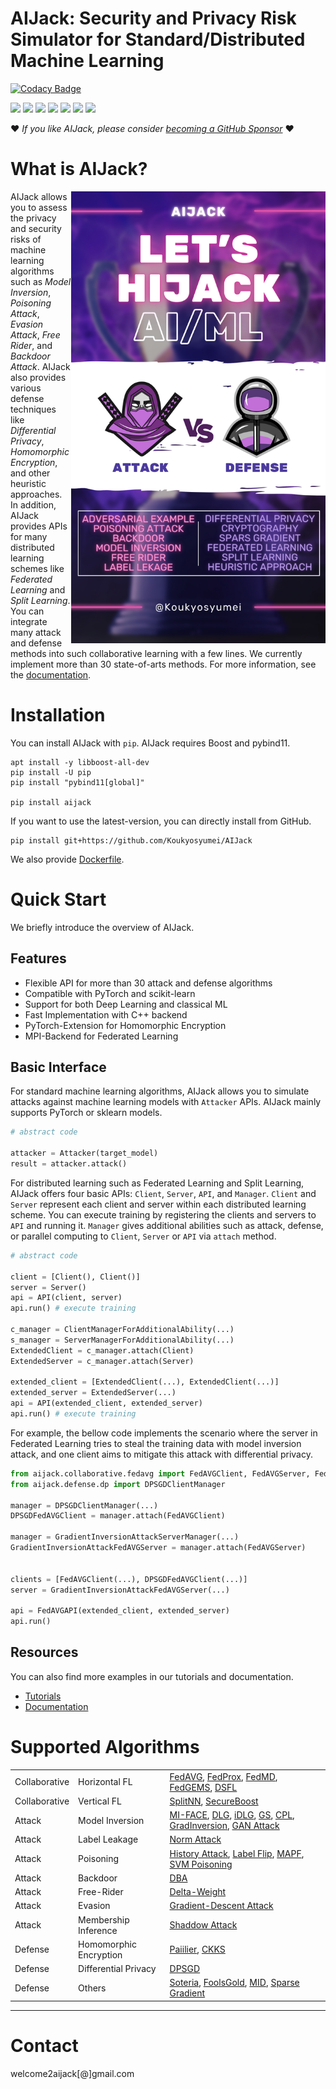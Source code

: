 <!--
  Title: AIJack
  Description: AIJack is a fantastic framework demonstrating the security risks of machine learning and deep learning, such as Model Inversion, poisoning attack, and membership inference attack.
  Author: Hideaki Takahashi
  -->

# AIJack: Security and Privacy Risk Simulator for Standard/Distributed Machine Learning

[![Codacy Badge](https://api.codacy.com/project/badge/Grade/5f2f795f043a46eea2b23c92c8ddc2a2)](https://app.codacy.com/gh/Koukyosyumei/AIJack?utm_source=github.com&utm_medium=referral&utm_content=Koukyosyumei/AIJack&utm_campaign=Badge_Grade_Settings)

<div align="left">
<img src="https://badgen.net/github/stars/Koukyosyumei/AIjack?color=green">
<img src="https://badgen.net/github/forks/Koukyosyumei/AIjack">
<img src="https://badgen.net/github/watchers/Koukyosyumei/AIjack">
<img src="https://img.shields.io/github/commit-activity/m/Koukyosyumei/AIJack">
<img src="https://img.shields.io/github/languages/code-size/Koukyosyumei/AIJack">
<img src="https://img.shields.io/github/languages/count/Koukyosyumei/AIJack">
<img src="https://img.shields.io/github/license/Koukyosyumei/AIJack">
</div>

❤️ <i>If you like AIJack, please consider <a href="https://github.com/sponsors/Koukyosyumei">becoming a GitHub Sponsor</a></i> ❤️

# What is AIJack?

<img src="logo/AIJACK-NEON-LOGO.png" width=407 align="right">

AIJack allows you to assess the privacy and security risks of machine learning algorithms such as *Model Inversion*, *Poisoning Attack*, *Evasion Attack*, *Free Rider*, and *Backdoor Attack*. AIJack also provides various defense techniques like *Differential Privacy*, *Homomorphic Encryption*, and other heuristic approaches. In addition, AIJack provides APIs for many distributed learning schemes like *Federated Learning* and *Split Learning*. You can integrate many attack and defense methods into such collaborative learning with a few lines. We currently implement more than 30 state-of-arts methods. For more information, see the [documentation](https://koukyosyumei.github.io/AIJack/intro.html).

# Installation

You can install AIJack with `pip`. AIJack requires Boost and pybind11.

```
apt install -y libboost-all-dev
pip install -U pip
pip install "pybind11[global]"

pip install aijack
```

If you want to use the latest-version, you can directly install from GitHub.

```
pip install git+https://github.com/Koukyosyumei/AIJack
```

We also provide [Dockerfile](Dockerfile).


# Quick Start

We briefly introduce the overview of AIJack.

## Features

- Flexible API for more than 30 attack and defense algorithms
- Compatible with PyTorch and scikit-learn
- Support for both Deep Learning and classical ML
- Fast Implementation with C++ backend
- PyTorch-Extension for Homomorphic Encryption
- MPI-Backend for Federated Learning

## Basic Interface

For standard machine learning algorithms, AIJack allows you to simulate attacks against machine learning models with `Attacker` APIs. AIJack mainly supports PyTorch or sklearn models.

```Python
# abstract code

attacker = Attacker(target_model)
result = attacker.attack()
```

For distributed learning such as Federated Learning and Split Learning, AIJack offers four basic APIs: `Client`, `Server`, `API`, and `Manager`. `Client` and `Server` represent each client and server within each distributed learning scheme. You can execute training by registering the clients and servers to `API` and running it. `Manager` gives additional abilities such as attack, defense, or parallel computing to `Client`, `Server` or `API` via `attach` method.

```Python
# abstract code

client = [Client(), Client()]
server = Server()
api = API(client, server)
api.run() # execute training

c_manager = ClientManagerForAdditionalAbility(...)
s_manager = ServerManagerForAdditionalAbility(...)
ExtendedClient = c_manager.attach(Client)
ExtendedServer = c_manager.attach(Server)

extended_client = [ExtendedClient(...), ExtendedClient(...)]
extended_server = ExtendedServer(...)
api = API(extended_client, extended_server)
api.run() # execute training
```

For example, the bellow code implements the scenario where the server in Federated Learning tries to steal the training data with model inversion attack, and one client aims to mitigate this attack with differential privacy.

```Python
from aijack.collaborative.fedavg import FedAVGClient, FedAVGServer, FedAVGAPI
from aijack.defense.dp import DPSGDClientManager

manager = DPSGDClientManager(...)
DPSGDFedAVGClient = manager.attach(FedAVGClient)

manager = GradientInversionAttackServerManager(...)
GradientInversionAttackFedAVGServer = manager.attach(FedAVGServer)


clients = [FedAVGClient(...), DPSGDFedAVGClient(...)]
server = GradientInversionAttackFedAVGServer(...)

api = FedAVGAPI(extended_client, extended_server)
api.run()
```

## Resources

You can also find more examples in our tutorials and documentation.

- [Tutorials](https://dev.to/koukyosyumei/privacy-preserving-machine-learning-with-aijack-1-federated-learning-on-pytorch-3i5m)
- [Documentation](https://koukyosyumei.github.io/AIJack/intro.html)

# Supported Algorithms

|               |                        |                                                                                                                                                                                                                                                                                                                                                                                                                                                                                                                                                                  |
| ------------- | ---------------------- | ---------------------------------------------------------------------------------------------------------------------------------------------------------------------------------------------------------------------------------------------------------------------------------------------------------------------------------------------------------------------------------------------------------------------------------------------------------------------------------------------------------------------------------------------------------------- |
| Collaborative | Horizontal FL          | [FedAVG](https://arxiv.org/abs/1602.05629), [FedProx](https://arxiv.org/abs/1812.06127), [FedMD](https://arxiv.org/abs/2108.13323), [FedGEMS](https://arxiv.org/abs/2110.11027), [DSFL](https://arxiv.org/abs/2008.06180)                                                                                                                                                                                                                                                                                                                                        |
| Collaborative | Vertical FL            | [SplitNN](https://arxiv.org/abs/1812.00564), [SecureBoost](https://arxiv.org/abs/1901.08755)                                                                                                                                                                                                                                                                                                                                                                                                                                                                     |
| Attack        | Model Inversion        | [MI-FACE](https://dl.acm.org/doi/pdf/10.1145/2810103.2813677), [DLG](https://papers.nips.cc/paper/2019/hash/60a6c4002cc7b29142def8871531281a-Abstract.html), [iDLG](https://arxiv.org/abs/2001.02610), [GS](https://proceedings.neurips.cc/paper/2020/hash/c4ede56bbd98819ae6112b20ac6bf145-Abstract.html), [CPL](https://arxiv.org/abs/2004.10397), [GradInversion](https://openaccess.thecvf.com/content/CVPR2021/papers/Yin_See_Through_Gradients_Image_Batch_Recovery_via_GradInversion_CVPR_2021_paper.pdf), [GAN Attack](https://arxiv.org/abs/1702.07464) |
| Attack        | Label Leakage          | [Norm Attack](https://arxiv.org/abs/2102.08504)                                                                                                                                                                                                                                                                                                                                                                                                                                                                                                                  |
| Attack        | Poisoning              | [History Attack](https://arxiv.org/abs/2203.08669), [Label Flip](https://arxiv.org/abs/2203.08669), [MAPF](https://arxiv.org/abs/2203.08669), [SVM Poisoning](https://arxiv.org/abs/1206.6389)                                                                                                                                                                                                                                                                                                                                                                   |
| Attack        | Backdoor               | [DBA](https://openreview.net/forum?id=rkgyS0VFvr)                                                                                                                                                                                                                                                                                                                                                                                                                                                                                                                |
| Attack        | Free-Rider             | [Delta-Weight](https://arxiv.org/pdf/1911.12560.pdf)                                                                                                                                                                                                                                                                                                                                                                                                                                                                                                             |
| Attack        | Evasion                | [Gradient-Descent Attack](https://arxiv.org/abs/1708.06131)                                                                                                                                                                                                                                                                                                                                                                                                                                                                                                      |
| Attack        | Membership Inference   | [Shaddow Attack](https://arxiv.org/abs/1610.05820)                                                                                                                                                                                                                                                                                                                                                                                                                                                                                                               |
| Defense       | Homomorphic Encryption | [Paiilier](https://link.springer.com/chapter/10.1007/3-540-48910-X_16), [CKKS](https://eprint.iacr.org/2016/421.pdf)                                                                                                                                                                                                                                                                                                                                                                                                                                             |
| Defense       | Differential Privacy   | [DPSGD](https://arxiv.org/abs/1607.00133)                                                                                                                                                                                                                                                                                                                                                                                                                                                                                                                        |
| Defense       | Others                 | [Soteria](https://openaccess.thecvf.com/content/CVPR2021/papers/Sun_Soteria_Provable_Defense_Against_Privacy_Leakage_in_Federated_Learning_From_CVPR_2021_paper.pdf), [FoolsGold](https://arxiv.org/abs/1808.04866), [MID](https://arxiv.org/abs/2009.05241), [Sparse Gradient](https://aclanthology.org/D17-1045/)                                                                                                                                                                                                                                              |

-----------------------------------------------------------------------

# Contact

welcome2aijack[@]gmail.com
